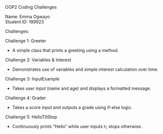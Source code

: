 OOP2 Coding Challenges

Name: Emma Ogwayo  
Student ID: 189923  

Challenges:

Challenge 1: Greeter
- A simple class that prints a greeting using a method.

Challenge 2: Variables & Interest
- Demonstrates use of variables and simple interest calculation over time.

Challenge 3: InputExample
- Takes user input (name and age) and displays a formatted message.

Challenge 4: Grader
- Takes a score input and outputs a grade using if-else logic.

Challenge 5: HelloTillStop
- Continuously prints “Hello” while user inputs `h`; stops otherwise.
